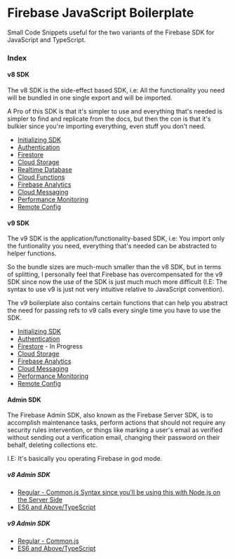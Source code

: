 # Firebase JavaScript Boilerplate

Small Code Snippets useful for the two variants of the Firebase SDK for JavaScript and TypeScript.

### Index

#### v8 SDK

The v8 SDK is the side-effect based SDK, i.e: All the functionality you need will be bundled in one single export and will be imported.

A Pro of this SDK is that it's simpler to use and everything that's needed is simpler to find and replicate from the docs, but then the con is that it's bulkier since you're importing everything, even stuff you don't need.

- [Initializing SDK](/v8/index.js)
- [Authentication](/v8/authentication.js)
- [Firestore](/v8/firestore.js)
- [Cloud Storage](/v8/storage.js)
- [Realtime Database](/v8/database.js)
- [Cloud Functions](/v8/functions.js)
- [Firebase Analytics](/v8/analytics.js)
- [Cloud Messaging](/v8/messaging.js)
- [Performance Monitoring](/v8/performance.js)
- [Remote Config](/v8/remoteConfig.js)

#### v9 SDK

The v9 SDK is the application/functionality-based SDK, i.e: You import only the funtionality you need, everything that's needed can be abstracted to helper functions.

So the bundle sizes are much-much smaller than the v8 SDK, but in terms of splitting, I personally feel that Firebase has overcompensated for the v9 SDK since now the use of the SDK is just much much more difficult (I.E: The syntax to use v9 is just not very intuitive relative to JavaScript convention).

The v9 boilerplate also contains certain functions that can help you abstract the need for passing refs to v9 calls every single time you have to use the SDK.

- [Initializing SDK](/v9/index.js)
- [Authentication](/v9/authentication.js)
- [Firestore](/v9/firestore.js) - In Progress
- [Cloud Storage](/v9/storage.js)
- [Firebase Analytics](/v8/analytics.js)
- [Cloud Messaging](/v8/messaging.js)
- [Performance Monitoring](/v8/performance.js)
- [Remote Config](/v8/remoteConfig.js)

#### Admin SDK

The Firebase Admin SDK, also known as the Firebase Server SDK, is to accomplish maintenance tasks, perform actions that should not require any security rules intervention, or things like marking a user's email as verified without sending out a verification email, changing their password on their behalf, deleting collections etc.

I.E: It's basically you operating Firebase in god mode.

##### v8 Admin SDK

- [Regular - Common.js Syntax since you'll be using this with Node.js on the Server Side](/admin/v8-regular.js)
- [ES6 and Above/TypeScript](/admin/v8-es6.js)

##### v9 Admin SDK

- [Regular - Common.js](/admin/v9-regular.js)
- [ES6 and Above/TypeScript](/admin/v9-es6.js)
